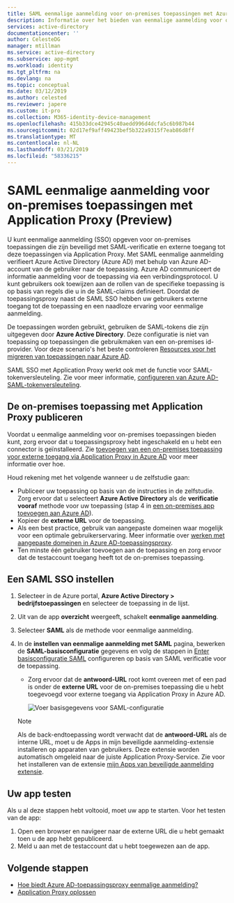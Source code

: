 ```yaml
---
title: SAML eenmalige aanmelding voor on-premises toepassingen met Azure Active Directory Application Proxy (Preview) | Microsoft Docs
description: Informatie over het bieden van eenmalige aanmelding voor on-premises toepassingen worden gepubliceerd via toepassingsproxy die zijn beveiligd met SAML-verificatie.
services: active-directory
documentationcenter: ''
author: CelesteDG
manager: mtillman
ms.service: active-directory
ms.subservice: app-mgmt
ms.workload: identity
ms.tgt_pltfrm: na
ms.devlang: na
ms.topic: conceptual
ms.date: 03/12/2019
ms.author: celested
ms.reviewer: japere
ms.custom: it-pro
ms.collection: M365-identity-device-management
ms.openlocfilehash: 415b33dce42945c40aedd996d4dcfa5c6b987b44
ms.sourcegitcommit: 02d17ef9aff49423bef5b322a9315f7eab86d8ff
ms.translationtype: MT
ms.contentlocale: nl-NL
ms.lasthandoff: 03/21/2019
ms.locfileid: "58336215"
---
```

# <a name="saml-single-sign-on-for-on-premises-applications-with-application-proxy-preview"></a>SAML eenmalige aanmelding voor on-premises toepassingen met Application Proxy (Preview)

U kunt eenmalige aanmelding (SSO) opgeven voor on-premises toepassingen die zijn beveiligd met SAML-verificatie en externe toegang tot deze toepassingen via Application Proxy. Met SAML eenmalige aanmelding verifieert Azure Active Directory (Azure AD) met behulp van Azure AD-account van de gebruiker naar de toepassing. Azure AD communiceert de informatie aanmelding voor de toepassing via een verbindingsprotocol. U kunt gebruikers ook toewijzen aan de rollen van de specifieke toepassing is op basis van regels die u in de SAML-claims definieert. Doordat de toepassingsproxy naast de SAML SSO hebben uw gebruikers externe toegang tot de toepassing en een naadloze ervaring voor eenmalige aanmelding.

De toepassingen worden gebruikt, gebruiken de SAML-tokens die zijn uitgegeven door **Azure Active Directory**. Deze configuratie is niet van toepassing op toepassingen die gebruikmaken van een on-premises id-provider. Voor deze scenario's het beste controleren [Resources voor het migreren van toepassingen naar Azure AD](migration-resources.md).

SAML SSO met Application Proxy werkt ook met de functie voor SAML-tokenversleuteling. Zie voor meer informatie, [configureren van Azure AD-SAML-tokenversleuteling](howto-saml-token-encryption.md).

## <a name="publish-the-on-premises-application-with-application-proxy"></a>De on-premises toepassing met Application Proxy publiceren

Voordat u eenmalige aanmelding voor on-premises toepassingen bieden kunt, zorg ervoor dat u toepassingsproxy hebt ingeschakeld en u hebt een connector is geïnstalleerd. Zie [toevoegen van een on-premises toepassing voor externe toegang via Application Proxy in Azure AD](application-proxy-add-on-premises-application.md) voor meer informatie over hoe.

Houd rekening met het volgende wanneer u de zelfstudie gaan:

* Publiceer uw toepassing op basis van de instructies in de zelfstudie. Zorg ervoor dat u selecteert **Azure Active Directory** als de **verificatie vooraf** methode voor uw toepassing (stap 4 in [een on-premises app toevoegen aan Azure AD](application-proxy-add-on-premises-application.md#add-an-on-premises-app-to-azure-ad
)).
* Kopieer de **externe URL** voor de toepassing.
* Als een best practice, gebruik van aangepaste domeinen waar mogelijk voor een optimale gebruikerservaring. Meer informatie over [werken met aangepaste domeinen in Azure AD-toepassingsproxy](application-proxy-configure-custom-domain.md).
* Ten minste één gebruiker toevoegen aan de toepassing en zorg ervoor dat de testaccount toegang heeft tot de on-premises toepassing.

## <a name="set-up-saml-sso"></a>Een SAML SSO instellen

1. Selecteer in de Azure portal, **Azure Active Directory > bedrijfstoepassingen** en selecteer de toepassing in de lijst.
1. Uit van de app **overzicht** weergeeft, schakelt **eenmalige aanmelding**.
1. Selecteer **SAML** als de methode voor eenmalige aanmelding.
1. In de **instellen van eenmalige aanmelding met SAML** pagina, bewerken de **SAML-basisconfiguratie** gegevens en volg de stappen in [Enter basisconfiguratie SAML](configure-single-sign-on-non-gallery-applications.md#saml-based-single-sign-on) configureren op basis van SAML verificatie voor de toepassing.

   * Zorg ervoor dat de **antwoord-URL** root komt overeen met of een pad is onder de **externe URL** voor de on-premises toepassing die u hebt toegevoegd voor externe toegang via Application Proxy in Azure AD.

     ![Voer basisgegevens voor SAML-configuratie](./media/application-proxy-configure-single-sign-on-on-premises-apps/basic-saml-configuration.png)

    > [!NOTE]
    > Als de back-endtoepassing wordt verwacht dat de **antwoord-URL** als de interne URL, moet u de Apps in mijn beveiligde aanmelding-extensie installeren op apparaten van gebruikers. Deze extensie worden automatisch omgeleid naar de juiste Application Proxy-Service. Zie voor het installeren van de extensie [mijn Apps van beveiligde aanmelding extensie](../user-help/my-apps-portal-end-user-access.md#download-and-install-the-my-apps-secure-sign-in-extension).

## <a name="test-your-app"></a>Uw app testen

Als u al deze stappen hebt voltooid, moet uw app te starten. Voor het testen van de app:

1. Open een browser en navigeer naar de externe URL die u hebt gemaakt toen u de app hebt gepubliceerd. 
1. Meld u aan met de testaccount dat u hebt toegewezen aan de app.

## <a name="next-steps"></a>Volgende stappen

- [Hoe biedt Azure AD-toepassingsproxy eenmalige aanmelding?](application-proxy-single-sign-on.md)
- [Application Proxy oplossen](application-proxy-troubleshoot.md)
